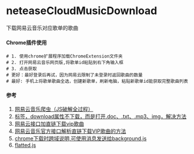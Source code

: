 # neteaseCloudMusicDownload
下载网易云音乐对应歌单的歌曲

#### Chrome插件使用
```SHELL
# 1. 使用chrome扩展程序加载ChromeExtension文件夹
# 2. 打开网易云音乐网页版,将歌单id粘贴到右下角输入框
# 3. 点击获取
# 更好：最好登录后再试，因为网易云限制了未登录时返回歌曲的数量
# 最好: 手机上将歌单歌曲全选，创建新歌单，刷新电脑，粘贴新歌单id能获取完整歌曲列表
```



#### 参考
1. [网易云音乐爬虫（JS破解全过程）](https://www.jianshu.com/p/a45714d16294)
1. [标签，download属性不下载，而是打开.doc、.txt、.mp3、img，解决方法](https://blog.csdn.net/qq_25252769/article/details/91044520)
1. [网易云接口加直链下载vip歌曲](https://blog.csdn.net/x1020915098/article/details/84853468)
1. [网易云音乐官方接口解析直链下载VIP歌曲的方法](https://sunpma.com/540.html)
1. [chrome下载时跨域说明,可使用消息发送给background.js](https://www.chromium.org/Home/chromium-security/extension-content-script-fetches)
1. [flatted.js](https://github.com/WebReflection/flatted)